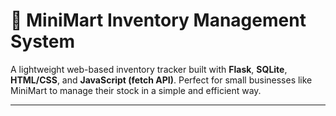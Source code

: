 # 🛒 MiniMart Inventory Management System

A lightweight web-based inventory tracker built with **Flask**, **SQLite**, **HTML/CSS**, and **JavaScript (fetch API)**. Perfect for small businesses like MiniMart to manage their stock in a simple and efficient way.

---

